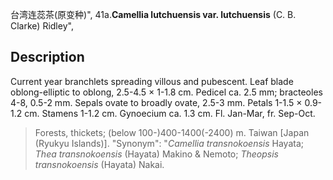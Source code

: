 台湾连蕊茶(原变种)",
41a.**Camellia lutchuensis var. lutchuensis** (C. B. Clarke) Ridley",

## Description
Current year branchlets spreading villous and pubescent. Leaf blade oblong-elliptic to oblong, 2.5-4.5 × 1-1.8 cm. Pedicel ca. 2.5 mm; bracteoles 4-8, 0.5-2 mm. Sepals ovate to broadly ovate, 2.5-3 mm. Petals 1-1.5 × 0.9-1.2 cm. Stamens 1-1.2 cm. Gynoecium ca. 1.3 cm. Fl. Jan-Mar, fr. Sep-Oct.

> Forests, thickets; (below 100-)400-1400(-2400) m. Taiwan [Japan (Ryukyu Islands)].
  "Synonym": "*Camellia transnokoensis* Hayata; *Thea transnokoensis* (Hayata) Makino &amp; Nemoto; *Theopsis transnokoensis* (Hayata) Nakai.
